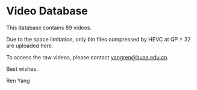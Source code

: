 # Video Database 

This database contains 89 videos.

Due to the space limitation, only bin files compressed by HEVC at QP = 32 are uploaded here.

To access the raw videos, please contact yangren@buaa.edu.cn.

Best wishes.

Ren Yang
